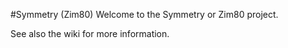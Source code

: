 #Symmetry (Zim80)
Welcome to the Symmetry or Zim80 project.

See also the wiki for more information.